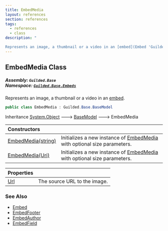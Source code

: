 ```yaml
---
title: EmbedMedia
layout: references
section: references
tags:
  - references
  - class
description: "

Represents an image, a thumbnail or a video in an [embed](Embed 'Guilded.Base.Embeds.Embed')."
---
```


## EmbedMedia Class
##### **Assembly:** `Guilded.Base`<br/>**Namespace:** [`Guilded.Base.Embeds`](Guilded.Base.Embeds 'Guilded.Base.Embeds')

Represents an image, a thumbnail or a video in an [embed](Embed 'Guilded.Base.Embeds.Embed').

```csharp
public class EmbedMedia : Guilded.Base.BaseModel
```

Inheritance [System.Object](https://docs.microsoft.com/en-us/dotnet/api/System.Object 'System.Object') &#129106; [BaseModel](BaseModel 'Guilded.Base.BaseModel') &#129106; EmbedMedia

| Constructors | |
| :--- | :--- |
| [EmbedMedia(string)](EmbedMedia.EmbedMedia(string) 'Guilded.Base.Embeds.EmbedMedia.EmbedMedia(string)') | Initializes a new instance of [EmbedMedia](EmbedMedia 'Guilded.Base.Embeds.EmbedMedia') with optional size parameters. |
| [EmbedMedia(Uri)](EmbedMedia.EmbedMedia(Uri) 'Guilded.Base.Embeds.EmbedMedia.EmbedMedia(Uri)') | Initializes a new instance of [EmbedMedia](EmbedMedia 'Guilded.Base.Embeds.EmbedMedia') with optional size parameters. |

| Properties | |
| :--- | :--- |
| [Url](EmbedMedia.Url 'Guilded.Base.Embeds.EmbedMedia.Url') | The source URL to the image. |

### See Also
- [Embed](Embed 'Guilded.Base.Embeds.Embed')
- [EmbedFooter](EmbedFooter 'Guilded.Base.Embeds.EmbedFooter')
- [EmbedAuthor](EmbedAuthor 'Guilded.Base.Embeds.EmbedAuthor')
- [EmbedField](EmbedField 'Guilded.Base.Embeds.EmbedField')